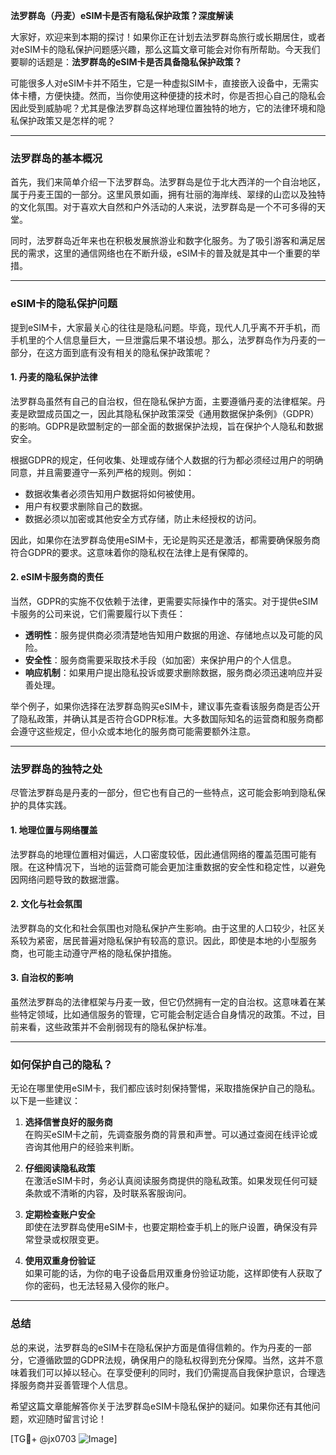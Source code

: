 **法罗群岛（丹麦）eSIM卡是否有隐私保护政策？深度解读**

大家好，欢迎来到本期的探讨！如果你正在计划去法罗群岛旅行或长期居住，或者对eSIM卡的隐私保护问题感兴趣，那么这篇文章可能会对你有所帮助。今天我们要聊的话题是：**法罗群岛的eSIM卡是否具备隐私保护政策？** 

可能很多人对eSIM卡并不陌生，它是一种虚拟SIM卡，直接嵌入设备中，无需实体卡槽，方便快捷。然而，当你使用这种便捷的技术时，你是否担心自己的隐私会因此受到威胁呢？尤其是像法罗群岛这样地理位置独特的地方，它的法律环境和隐私保护政策又是怎样的呢？

---

### **法罗群岛的基本概况**
首先，我们来简单介绍一下法罗群岛。法罗群岛是位于北大西洋的一个自治地区，属于丹麦王国的一部分。这里风景如画，拥有壮丽的海岸线、翠绿的山峦以及独特的文化氛围。对于喜欢大自然和户外活动的人来说，法罗群岛是一个不可多得的天堂。

同时，法罗群岛近年来也在积极发展旅游业和数字化服务。为了吸引游客和满足居民的需求，这里的通信网络也在不断升级，eSIM卡的普及就是其中一个重要的举措。

---

### **eSIM卡的隐私保护问题**
提到eSIM卡，大家最关心的往往是隐私问题。毕竟，现代人几乎离不开手机，而手机里的个人信息量巨大，一旦泄露后果不堪设想。那么，法罗群岛作为丹麦的一部分，在这方面到底有没有相关的隐私保护政策呢？

#### **1. 丹麦的隐私保护法律**
法罗群岛虽然有自己的自治权，但在隐私保护方面，主要遵循丹麦的法律框架。丹麦是欧盟成员国之一，因此其隐私保护政策深受《通用数据保护条例》（GDPR）的影响。GDPR是欧盟制定的一部全面的数据保护法规，旨在保护个人隐私和数据安全。

根据GDPR的规定，任何收集、处理或存储个人数据的行为都必须经过用户的明确同意，并且需要遵守一系列严格的规则。例如：

- 数据收集者必须告知用户数据将如何被使用。
- 用户有权要求删除自己的数据。
- 数据必须以加密或其他安全方式存储，防止未经授权的访问。

因此，如果你在法罗群岛使用eSIM卡，无论是购买还是激活，都需要确保服务商符合GDPR的要求。这意味着你的隐私权在法律上是有保障的。

#### **2. eSIM卡服务商的责任**
当然，GDPR的实施不仅依赖于法律，更需要实际操作中的落实。对于提供eSIM卡服务的公司来说，它们需要履行以下责任：

- **透明性**：服务提供商必须清楚地告知用户数据的用途、存储地点以及可能的风险。
- **安全性**：服务商需要采取技术手段（如加密）来保护用户的个人信息。
- **响应机制**：如果用户提出隐私投诉或要求删除数据，服务商必须迅速响应并妥善处理。

举个例子，如果你选择在法罗群岛购买eSIM卡，建议事先查看该服务商是否公开了隐私政策，并确认其是否符合GDPR标准。大多数国际知名的运营商和服务商都会遵守这些规定，但小众或本地化的服务商可能需要额外注意。

---

### **法罗群岛的独特之处**
尽管法罗群岛是丹麦的一部分，但它也有自己的一些特点，这可能会影响到隐私保护的具体实践。

#### **1. 地理位置与网络覆盖**
法罗群岛的地理位置相对偏远，人口密度较低，因此通信网络的覆盖范围可能有限。在这种情况下，当地的运营商可能会更加注重数据的安全性和稳定性，以避免因网络问题导致的数据泄露。

#### **2. 文化与社会氛围**
法罗群岛的文化和社会氛围也对隐私保护产生影响。由于这里的人口较少，社区关系较为紧密，居民普遍对隐私保护有较高的意识。因此，即使是本地的小型服务商，也可能主动遵守严格的隐私保护措施。

#### **3. 自治权的影响**
虽然法罗群岛的法律框架与丹麦一致，但它仍然拥有一定的自治权。这意味着在某些特定领域，比如通信服务的管理，它可能会制定适合自身情况的政策。不过，目前来看，这些政策并不会削弱现有的隐私保护标准。

---

### **如何保护自己的隐私？**
无论在哪里使用eSIM卡，我们都应该时刻保持警惕，采取措施保护自己的隐私。以下是一些建议：

1. **选择信誉良好的服务商**  
   在购买eSIM卡之前，先调查服务商的背景和声誉。可以通过查阅在线评论或咨询其他用户的经验来判断。

2. **仔细阅读隐私政策**  
   在激活eSIM卡时，务必认真阅读服务商提供的隐私政策。如果发现任何可疑条款或不清晰的内容，及时联系客服询问。

3. **定期检查账户安全**  
   即使在法罗群岛使用eSIM卡，也要定期检查手机上的账户设置，确保没有异常登录或权限变更。

4. **使用双重身份验证**  
   如果可能的话，为你的电子设备启用双重身份验证功能，这样即使有人获取了你的密码，也无法轻易入侵你的账户。

---

### **总结**
总的来说，法罗群岛的eSIM卡在隐私保护方面是值得信赖的。作为丹麦的一部分，它遵循欧盟的GDPR法规，确保用户的隐私权得到充分保障。当然，这并不意味着我们可以掉以轻心。在享受便利的同时，我们仍需提高自我保护意识，合理选择服务商并妥善管理个人信息。

希望这篇文章能解答你关于法罗群岛eSIM卡隐私保护的疑问。如果你还有其他问题，欢迎随时留言讨论！

[TG💪+ @jx0703 ![Image](https://github.com/user-attachments/assets/dbca1d08-cadb-493c-b0ec-ad6f7a83f270)]